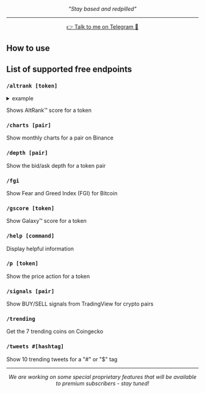 
<p align="center">
  <i>"Stay based and redpilled"</i>
</p>

___


<p align="center">
  <a href="http://t.me/artemis_crypto_bot"> 👉 Talk to me on Telegram 💬</a> 
</p>

## How to use

## List of supported free endpoints

### `/altrank [token]`

<details><summary>example</summary>
Example details
</details>

Shows AltRank™ score for a token

### `/charts [pair]`

Show monthly charts for a pair on Binance

### `/depth [pair]`

Show the bid/ask depth for a token pair

### `/fgi`

Show Fear and Greed Index (FGI) for Bitcoin

### `/gscore [token]`

Show Galaxy™ score for a token


### `/help [command]`

Display helpful information

### `/p [token]`

Show the price action for a token

### `/signals [pair]`

Show BUY/SELL signals from TradingView for crypto pairs

### `/trending`

Get the 7 trending coins on Coingecko

### `/tweets #[hashtag]`

Show 10 trending tweets for a "#" or "$" tag

____
<p align="center">
  <i>We are working on some special proprietary features that will be available to premium subscribers - stay tuned!</i>
</p>


